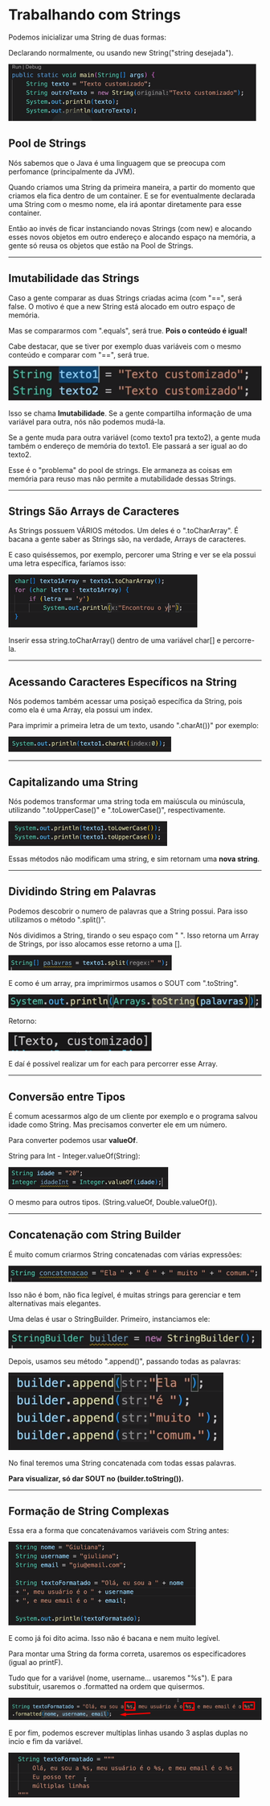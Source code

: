 # Trabalhando com Strings

Podemos inicializar uma String de duas formas:

Declarando normalmente, ou usando new String("string desejada").

![img.png](img.png)

## Pool de Strings

Nós sabemos que o Java é uma linguagem que se preocupa com perfomance (principalmente da JVM).

Quando criamos uma String da primeira maneira, a partir do momento que criamos ela fica dentro de um container.
E se for eventualmente declarada uma String com o mesmo nome, ela irá apontar diretamente para esse container.

Então ao invés de ficar instanciando novas Strings (com new) e alocando esses novos objetos em outro endereço
e alocando espaço na memória, a gente só reusa os objetos que estão na Pool de Strings.

<hr>

## Imutabilidade das Strings

Caso a gente comparar as duas Strings criadas acima (com "==", será false. O motivo é que a new String está alocado 
em outro espaço de memória.

Mas se compararmos com ".equals", será true. **Pois o conteúdo é igual!**

Cabe destacar, que se tiver por exemplo duas variáveis com o mesmo conteúdo e comparar com "==", será true.

![img_1.png](img_1.png)

Isso se chama **Imutabilidade**. Se a gente compartilha informação de uma variável para outra, nós não podemos 
mudá-la.

Se a gente muda para outra variável (como texto1 pra texto2), a gente muda também o endereço de memória do texto1.
Ele passará a ser igual ao do texto2.

Esse é o "problema" do pool de strings. Ele armaneza as coisas em memória para reuso mas não permite a mutabilidade
dessas Strings.
<hr>

## Strings São Arrays de Caracteres

As Strings possuem VÁRIOS métodos. Um deles é o ".toCharArray". É bacana a gente saber as Strings são, na verdade,
Arrays de caracteres. 

E caso quiséssemos, por exemplo, percorer uma String e ver se ela possui uma letra específica, faríamos isso:

![img_2.png](img_2.png)

Inserir essa string.toCharArray() dentro de uma variável char[] e percorre-la.
<hr>

## Acessando Caracteres Específicos na String

Nós podemos também acessar uma posiçaõ específica da String, pois como ela é uma Array, ela possui um index.

Para imprimir a primeira letra de um texto, usando ".charAt())" por exemplo:

![img_3.png](img_3.png)
<hr>

## Capitalizando uma String

Nós podemos transformar uma string toda em maiúscula ou minúscula, utilizando ".toUpperCase()" e ".toLowerCase()",
respectivamente.

![img_4.png](img_4.png)

Essas métodos não modificam uma string, e sim retornam uma **nova string**.
<hr>

## Dividindo String em Palavras

Podemos descobrir o numero de palavras que a String possui. Para isso utilizamos o método ".split()".

Nós dividimos a String, tirando o seu espaço com " ". Isso retorna um Array de Strings, por isso alocamos
esse retorno a uma [].

![img_5.png](img_5.png)

E como é um array, pra imprimirmos usamos o SOUT com ".toString".

![img_6.png](img_6.png)

Retorno: 

![img_7.png](img_7.png)

E daí é possivel realizar um for each para percorrer esse Array.
<hr>

## Conversão entre Tipos

É comum acessarmos algo de um cliente por exemplo e o programa salvou idade como String. Mas precisamos converter
ele em um número.

Para converter podemos usar **valueOf**.

String para Int - Integer.valueOf(String):

![img_8.png](img_8.png)

O mesmo para outros tipos. (String.valueOf, Double.valueOf()).
<hr>

## Concatenação com String Builder

É muito comum criarmos String concatenadas com várias expressões:

![img_9.png](img_9.png)

Isso não é bom, não fica legível, é muitas strings para gerenciar e tem alternativas mais elegantes.

Uma delas é usar o StringBuilder. Primeiro, instanciamos ele:

![img_10.png](img_10.png)

Depois, usamos seu método ".append()", passando todas as palavras:

![img_11.png](img_11.png)

No final teremos uma String concatenada com todas essas palavras.

**Para visualizar, só dar SOUT no (builder.toString()).**
<hr>

## Formação de String Complexas

Essa era a forma que concatenávamos variáveis com String antes:

![img_12.png](img_12.png)

E como já foi dito acima. Isso não é bacana e nem muito legível.

Para montar uma String da forma correta, usaremos os especificadores (igual ao printF).

Tudo que for a variável (nome, username... usaremos "%s"). E para substituir, usaremos o .formatted na ordem que
quisermos.

![img_13.png](img_13.png)

E por fim, podemos escrever multiplas linhas usando 3 asplas duplas no incio e fim da variável.

![img_14.png](img_14.png)



